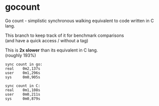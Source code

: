 # gocount

Go count - simplistic synchronous walking equivalent to code written in C lang.

This branch to keep track of it for benchmark comparisons   
(and have a quick access / without a tag)


This is **2x slower** than its equivalent in C lang.  
(roughly 193%)

```
sync count in go:
real    0m2,137s
user    0m1,296s
sys     0m0,905s

sync count in C:
real    0m1,108s
user    0m0,211s
sys     0m0,879s
```